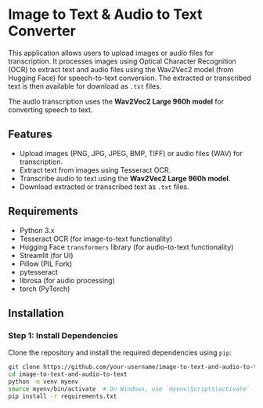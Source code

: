 # Image to Text & Audio to Text Converter

This application allows users to upload images or audio files for transcription. It processes images using Optical Character Recognition (OCR) to extract text and audio files using the Wav2Vec2 model (from Hugging Face) for speech-to-text conversion. The extracted or transcribed text is then available for download as `.txt` files.

The audio transcription uses the **Wav2Vec2 Large 960h model** for converting speech to text.

## Features
- Upload images (PNG, JPG, JPEG, BMP, TIFF) or audio files (WAV) for transcription.
- Extract text from images using Tesseract OCR.
- Transcribe audio to text using the **Wav2Vec2 Large 960h model**.
- Download extracted or transcribed text as `.txt` files.

## Requirements
- Python 3.x
- Tesseract OCR (for image-to-text functionality)
- Hugging Face `transformers` library (for audio-to-text functionality)
- Streamlit (for UI)
- Pillow (PIL Fork)
- pytesseract
- librosa (for audio processing)
- torch (PyTorch)

## Installation

### Step 1: Install Dependencies

Clone the repository and install the required dependencies using `pip`:

```bash
git clone https://github.com/your-username/image-to-text-and-audio-to-text.git
cd image-to-text-and-audio-to-text
python -m venv myenv
source myenv/bin/activate  # On Windows, use `myenv\Scripts\activate`
pip install -r requirements.txt
